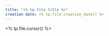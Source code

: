 ```yaml
---
title: "<% tp.file.title %>"
creation date: <% tp.file.creation_date() %>
---
```

<% tp.file.cursor() %>